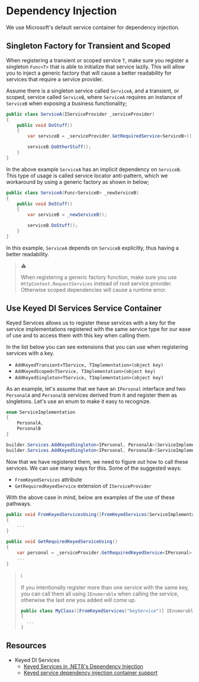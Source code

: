 # Dependency Injection

We use Microsoft's default service container for dependency injection.

## Singleton Factory for Transient and Scoped

When registering a transient or scoped service `T`, make sure you register a
singleton `Func<T>` that is able to initialize that service lazily. This will
allow you to inject a generic factory that will cause a better readability for
services that require a service provider.

Assume there is a singleton service called `ServiceA`, and a transient, or
scoped, service called `ServiceB`, where `ServiceA` requires an instance of
`ServiceB` when exposing a business functionality;

```csharp
public class ServiceA(IServiceProvider _serviceProvider)
{
    public void DoStuff()
    {
        var serviceB = _serviceProvider.GetRequiredService<ServiceB>();

        serviceB.DoOtherStuff();
    }
}
```

In the above example `ServiceA` has an implicit dependency on `ServiceB`. This
type of usage is called service locator anti-pattern, which we workaround by
using a generic factory as shown in below;

```csharp
public class ServiceA(Func<ServiceB> _newServiceB)
{
    public void DoStuff()
    {
        var serviceB = _newServiceB();

        serviceB.DoStuff();
    }
}
```

In this example, `ServiceA` depends on `ServiceB` explicitly, thus having a
better readability.

> :warning:
>
> When registering a generic factory function, make sure you use
> `HttpContext.RequestServices` instead of root service provider. Otherwise
> scoped dependencies will cause a runtime error.

## Use Keyed DI Services Service Container

Keyed Services allows us to register these services with a key for the service
implementations registered with the same service type for our ease of use and to
access them with this key when calling them.

In the list below you can see extensions that you can use when
registering services with a key.

- `AddKeyedTransient<TService, TImplementation>(object key)`
- `AddKeyedScoped<TService, TImplementation>(object key)`
- `AddKeyedSingleton<TService, TImplementation>(object key)`

As an example, let's assume that we have an `IPersonal` interface and two
`PersonalA` and `PersonalB` services derived from it and register them as
singletons. Let's use an enum to make it easy to recognize.

```csharp
enum ServiceImplementation
{
    PersonalA,
    PersonalB
}

builder.Services.AddKeyedSingleton<IPersonal, PersonalA>(ServiceImplementation.PersonalA);
builder.Services.AddKeyedSingleton<IPersonal, PersonalB>(ServiceImplementation.PersonalB);
```

Now that we have registered them, we need to figure out how to call these
services. We can use many ways for this. Some of the suggested ways:

- `FromKeyedServices` attribute
- `GetRequiredKeyedService` extension of `IServiceProvider`

With the above case in mind, below are examples of the use of these pathways.

```csharp
public void FromKeyedServicesUsing([FromKeyedServices(ServiceImplementation.PersonalA)] IPersonal personal)
{
    ...
}

public void GetRequiredKeyedServiceUsing()
{
    var personal = _serviceProvider.GetRequiredKeyedService<IPersonal>(ServiceImplementation.PersonalB);
    ...
}
```

> :information_source:
>
> If you intentionally register more than one service with the same key, you can
> call them all using `IEnumerable` when calling the service, otherwise the last
> one you added will come up.
>
> ```csharp
> public class MyClass([FromKeyedServices("keyService")] IEnumerable<ICustomService> services)
> {
>   ...
> }
> ```

## Resources

- Keyed DI Services
  - [Keyed Services in .NET8's Dependency Injection][keyed-services-net8-di]
  - [Keyed service dependency injection container support][keyed-services-di-container-support]

[keyed-services-net8-di]: https://dev.to/xaberue/keyed-services-in-net8s-dependency-injection-2gni
[keyed-services-di-container-support]: https://andrewlock.net/exploring-the-dotnet-8-preview-keyed-services-dependency-injection-support/
